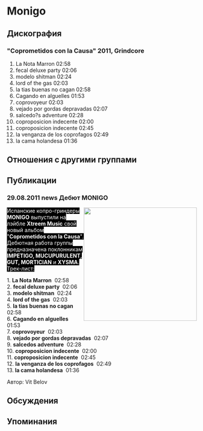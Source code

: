 # Monigo



## Дискография

### "Coprometidos con la Causa" 2011, Grindcore

1. La Nota Marron  02:58   
2. fecal deluxe party  02:06   
3. modelo shitman  02:24 
4. lord of the gas  02:03  
5. la tias buenas no cagan  02:58  
6. Cagando en alguelles  01:53  
7. coprovoyeur  02:03
8. vejado por gordas depravadas  02:07 
9. salcedo?s adventure  02:28
10. coproposicion indecente  02:00 
11. coproposicion indecente  02:45
12. la venganza de los coprofagos  02:49 
13. la cama holandesa  01:36 


## Отношения с другими группами


## Публикации

### 29.08.2011 news Дебют MONIGO

<P><FONT style="BACKGROUND-COLOR: #000000" color=#ffffff><IMG height=300 alt="" hspace=0 src="/images/news_rus/2011.08/20803.jpg" width=300 align=right border=0>Испанские копро-гриндеры <STRONG>MONIGO</STRONG> выпустили на лэйбле <STRONG>Xtreem Music</STRONG> свой новый альбом "<STRONG>Coprometidos con la Causa</STRONG>". Дебютная работа группы предназначена поклонникам <STRONG>IMPETIGO, MUCUPURULENT, GUT, MORTICIAN</STRONG> и <STRONG>XYSMA</STRONG>. Трек-лист:</FONT></P>
<P>1. <STRONG>La Nota Marron</STRONG>&nbsp; 02:58&nbsp;&nbsp; <BR>2. <STRONG>fecal deluxe party</STRONG>&nbsp; 02:06&nbsp;&nbsp; <BR>3. <STRONG>modelo shitman</STRONG>&nbsp; 02:24 <BR>4. <STRONG>lord of the gas</STRONG>&nbsp; 02:03&nbsp; <BR>5. <STRONG>la tias buenas no cagan</STRONG>&nbsp; 02:58&nbsp; <BR>6. <STRONG>Cagando en alguelles</STRONG>&nbsp; 01:53&nbsp; <BR>7. <STRONG>coprovoyeur</STRONG>&nbsp; 02:03<BR>8. <STRONG>vejado por gordas depravadas</STRONG>&nbsp; 02:07 <BR>9. <STRONG>salcedos adventure</STRONG>&nbsp; 02:28<BR>10. <STRONG>coproposicion indecente</STRONG>&nbsp; 02:00 <BR>11. <STRONG>coproposicion indecente</STRONG>&nbsp; 02:45<BR>12. <STRONG>la venganza de los coprofagos</STRONG>&nbsp; 02:49 <BR>13.<STRONG> la cama holandesa</STRONG>&nbsp; 01:36 </P>
Автор: Vit Belov


## Обсуждения


## Упоминания

